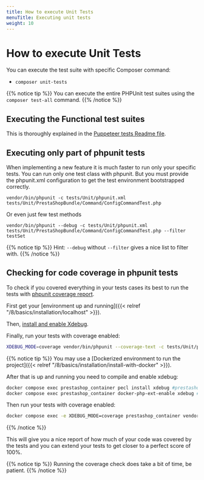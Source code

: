 ```yaml
---
title: How to execute Unit Tests
menuTitle: Executing unit tests
weight: 10
---
```


# How to execute Unit Tests

You can execute the test suite with specific Composer command:

* `composer unit-tests`

{{% notice tip %}}
You can execute the entire PHPUnit test suites using the `composer test-all` command.
{{% /notice %}}

## Executing the Functional test suites

This is thoroughly explained in the [Puppeteer tests Readme file](https://github.com/PrestaShop/PrestaShop/blob/8.0.x/tests/UI/README.md).

## Executing only part of phpunit tests

When implementing a new feature it is much faster to run only your specific tests. You can run only one test class with phpunit. But you must provide the phpunit.xml configuration to get the test environment bootstrapped correctly.

```
vendor/bin/phpunit -c tests/Unit/phpunit.xml tests/Unit/PrestaShopBundle/Command/ConfigCommandTest.php
```

Or even just few test methods

```
vendor/bin/phpunit --debug -c tests/Unit/phpunit.xml tests/Unit/PrestaShopBundle/Command/ConfigCommandTest.php --filter testSet
```

{{% notice tip %}}
Hint: `--debug` without `--filter` gives a nice list to filter with.
{{% /notice %}}

## Checking for code coverage in phpunit tests

To check if you covered everything in your tests cases its best to run the tests with [phpunit coverage report](https://phpunit.readthedocs.io/en/9.5/code-coverage-analysis.html).

First get your [environment up and running]({{< relref "/8/basics/installation/localhost" >}}). 

Then, [install and enable Xdebug](https://xdebug.org/docs/install).

Finally, run your tests with coverage enabled:

```bash
XDEBUG_MODE=coverage vendor/bin/phpunit --coverage-text -c tests/Unit/phpunit.xml tests/Unit/PrestaShopBundle/Command/ConfigCommandTest.php
```

{{% notice tip %}}
You may use a [Dockerized environment to run the project]({{< relref "/8/basics/installation/install-with-docker" >}}).

After that is up and running you need to compile and enable xdebug:

```bash
docker compose exec prestashop_container pecl install xdebug #prestashop_container is the container's name
docker compose exec prestashop_container docker-php-ext-enable xdebug #prestashop_container is the container's name
```

Then run your tests with coverage enabled:

```bash
docker compose exec -e XDEBUG_MODE=coverage prestashop_container vendor/bin/phpunit --coverage-text -c tests/Unit/phpunit.xml tests/Unit/PrestaShopBundle/Command/ConfigCommandTest.php
```
{{% /notice %}}

This will give you a nice report of how much of your code was covered by the tests and you can extend your tests to get closer to a perfect score of 100%.

{{% notice tip %}}
Running the coverage check does take a bit of time, be patient.
{{% /notice %}}